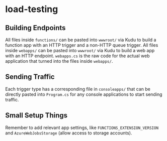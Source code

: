 # load-testing

## Building Endpoints
All files inside ``functions/`` can be pasted into ``wwwroot/`` via Kudu to build a function app with an HTTP trigger and a non-HTTP queue trigger.
All files inside ``webapps/`` can be pasted into ``wwwroot/`` via Kudu to build a web app with an HTTP endpoint. 
``webapps.cs`` is the raw code for the actual web application that turned into the files inside ``webapps/``. 

## Sending Traffic
Each trigger type has a corresponding file in ``consoleapps/`` that can be directly pasted into ``Program.cs`` for any console applications to start sending traffic.

## Small Setup Things
Remember to add relevant app settings, like ``FUNCTIONS_EXTENSION_VERSION`` and ``AzureWebJobsStorage`` (allow access to storage accounts).
